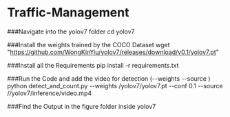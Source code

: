 # Traffic-Management

###Navigate into the yolov7 folder
  cd yolov7

###Install the weights trained by the COCO Dataset
  wget "https://github.com/WongKinYiu/yolov7/releases/download/v0.1/yolov7.pt"

###Install all the Requirements
  pip install -r requirements.txt
  
###Run the Code and add the video for detection (--weights <PATH OF THE WEIGHT>  --source <PATH OF THE VIDEO OR IMG FILE>)
  python detect_and_count.py --weights /yolov7/yolov7.pt --conf 0.1 --source //yolov7/inference/video.mp4
  
###Find the Output in the figure folder inside yolov7
